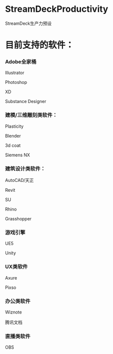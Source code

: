 # StreamDeckProductivity
StreamDeck生产力预设

# 目前支持的软件：

### Adobe全家桶

Illustrator

Photoshop

XD

Substance Designer


### 建模/三维雕刻类软件：

Plasticity

Blender

3d coat

Siemens NX


### 建筑设计类软件：

AutoCAD/天正

Revit

SU

Rhino

Grasshopper

### 游戏引擎

UE5

Unity

### UX类软件

Axure

Pixso

### 办公类软件

Wiznote

腾讯文档

### 直播类软件

OBS
